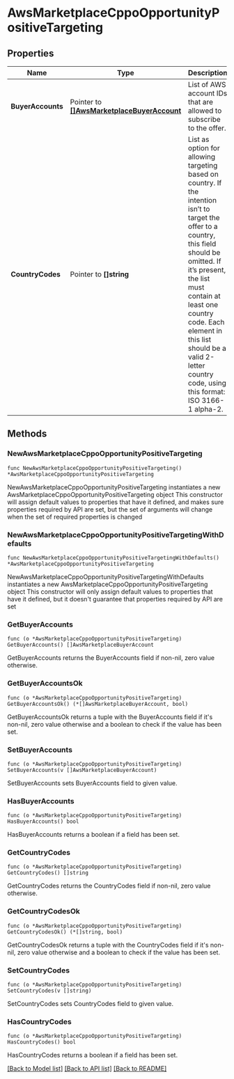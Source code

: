 # AwsMarketplaceCppoOpportunityPositiveTargeting

## Properties

Name | Type | Description | Notes
------------ | ------------- | ------------- | -------------
**BuyerAccounts** | Pointer to [**[]AwsMarketplaceBuyerAccount**](AwsMarketplaceBuyerAccount.md) | List of AWS account IDs that are allowed to subscribe to the offer. | [optional] 
**CountryCodes** | Pointer to **[]string** | List as option for allowing targeting based on country. If the intention isn’t to target the offer to a country, this field should be omitted. If it’s present, the list must contain at least one country code. Each element in this list should be a valid 2-letter country code, using this format: ISO 3166-1 alpha-2. | [optional] 

## Methods

### NewAwsMarketplaceCppoOpportunityPositiveTargeting

`func NewAwsMarketplaceCppoOpportunityPositiveTargeting() *AwsMarketplaceCppoOpportunityPositiveTargeting`

NewAwsMarketplaceCppoOpportunityPositiveTargeting instantiates a new AwsMarketplaceCppoOpportunityPositiveTargeting object
This constructor will assign default values to properties that have it defined,
and makes sure properties required by API are set, but the set of arguments
will change when the set of required properties is changed

### NewAwsMarketplaceCppoOpportunityPositiveTargetingWithDefaults

`func NewAwsMarketplaceCppoOpportunityPositiveTargetingWithDefaults() *AwsMarketplaceCppoOpportunityPositiveTargeting`

NewAwsMarketplaceCppoOpportunityPositiveTargetingWithDefaults instantiates a new AwsMarketplaceCppoOpportunityPositiveTargeting object
This constructor will only assign default values to properties that have it defined,
but it doesn't guarantee that properties required by API are set

### GetBuyerAccounts

`func (o *AwsMarketplaceCppoOpportunityPositiveTargeting) GetBuyerAccounts() []AwsMarketplaceBuyerAccount`

GetBuyerAccounts returns the BuyerAccounts field if non-nil, zero value otherwise.

### GetBuyerAccountsOk

`func (o *AwsMarketplaceCppoOpportunityPositiveTargeting) GetBuyerAccountsOk() (*[]AwsMarketplaceBuyerAccount, bool)`

GetBuyerAccountsOk returns a tuple with the BuyerAccounts field if it's non-nil, zero value otherwise
and a boolean to check if the value has been set.

### SetBuyerAccounts

`func (o *AwsMarketplaceCppoOpportunityPositiveTargeting) SetBuyerAccounts(v []AwsMarketplaceBuyerAccount)`

SetBuyerAccounts sets BuyerAccounts field to given value.

### HasBuyerAccounts

`func (o *AwsMarketplaceCppoOpportunityPositiveTargeting) HasBuyerAccounts() bool`

HasBuyerAccounts returns a boolean if a field has been set.

### GetCountryCodes

`func (o *AwsMarketplaceCppoOpportunityPositiveTargeting) GetCountryCodes() []string`

GetCountryCodes returns the CountryCodes field if non-nil, zero value otherwise.

### GetCountryCodesOk

`func (o *AwsMarketplaceCppoOpportunityPositiveTargeting) GetCountryCodesOk() (*[]string, bool)`

GetCountryCodesOk returns a tuple with the CountryCodes field if it's non-nil, zero value otherwise
and a boolean to check if the value has been set.

### SetCountryCodes

`func (o *AwsMarketplaceCppoOpportunityPositiveTargeting) SetCountryCodes(v []string)`

SetCountryCodes sets CountryCodes field to given value.

### HasCountryCodes

`func (o *AwsMarketplaceCppoOpportunityPositiveTargeting) HasCountryCodes() bool`

HasCountryCodes returns a boolean if a field has been set.


[[Back to Model list]](../README.md#documentation-for-models) [[Back to API list]](../README.md#documentation-for-api-endpoints) [[Back to README]](../README.md)


